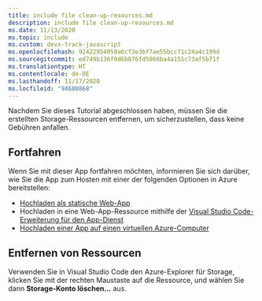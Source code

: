 ```yaml
---
title: include file clean-up-resources.md
description: include file clean-up-resources.md
ms.date: 11/13/2020
ms.topic: include
ms.custom: devx-track-javascript
ms.openlocfilehash: 92422954050a6cf3e3bf7ae55bcc71c24a4c199d
ms.sourcegitcommit: ed749b136f0d6b876fd5866ba4a151c73af5b71f
ms.translationtype: HT
ms.contentlocale: de-DE
ms.lasthandoff: 11/17/2020
ms.locfileid: "94680868"
---
```

Nachdem Sie dieses Tutorial abgeschlossen haben, müssen Sie die erstellten Storage-Ressourcen entfernen, um sicherzustellen, dass keine Gebühren anfallen. 

## <a name="continue-on"></a>Fortfahren

Wenn Sie mit dieser App fortfahren möchten, informieren Sie sich darüber, wie Sie die App zum Hosten mit einer der folgenden Optionen in Azure bereitstellen:

* [Hochladen als statische Web-App](/static-web-apps/getting-started?tabs=vanilla-javascript)
* Hochladen in eine Web-App-Ressource mithilfe der [Visual Studio Code-Erweiterung für den App-Dienst](https://marketplace.visualstudio.com/items?itemName=ms-azuretools.vscode-azureappservice)
* [Hochladen einer App auf einen virtuellen Azure-Computer](../../tutorial/nodejs-virtual-machine-vm/introduction.md)

## <a name="remove-resources"></a>Entfernen von Ressourcen

Verwenden Sie in Visual Studio Code den Azure-Explorer für Storage, klicken Sie mit der rechten Maustaste auf die Ressource, und wählen Sie dann **Storage-Konto löschen...** aus.
